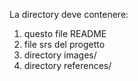 La directory deve contenere:
1) questo file README
2) file srs del progetto
3) directory images/
4) directory references/
